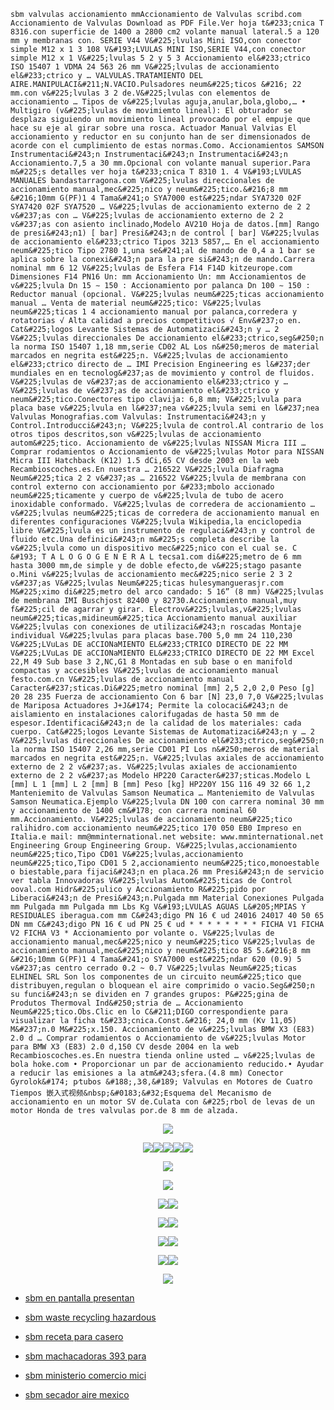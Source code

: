 
```
sbm valvulas accionamiento mmAccionamiento de Valvulas scribd.com Accionamiento de Valvulas Download as PDF File.Ver hoja t&#233;cnica T 8316.con superficie de 1400 a 2800 cm2 volante manual lateral.5 a 120 mm y membranas con. SERIE V44 V&#225;lvulas Mini ISO,con conector simple M12 x 1 3 108 V&#193;LVULAS MINI ISO,SERIE V44,con conector simple M12 x 1 V&#225;lvulas 5 2 y 5 3 Accionamiento el&#233;ctrico ISO 15407 1 VDMA 24 563 26 mm V&#225;lvulas de accionamiento el&#233;ctrico y … VALVULAS.TRATAMIENTO DEL AIRE.MANIPULACI&#211;N.VACIO.Pulsadores neum&#225;ticos &#216; 22 mm.con v&#225;lvulas 3 2 de.V&#225;lvulas con elementos de accionamiento … Tipos de v&#225;lvulas aguja,anular,bola,globo,… • Multigiro (v&#225;lvulas de movimiemto lineal): El obturador se desplaza siguiendo un movimiento lineal provocado por el empuje que hace su eje al girar sobre una rosca. Actuador Manual Valvias El accionamiento y reductor en su conjunto han de ser dimensionados de acorde con el cumplimiento de estas normas.Como. Accionamientos SAMSON Instrumentaci&#243;n Instrumentaci&#243;n Instrumentaci&#243;n Accionamiento.7,5 a 30 mm.Opcional con volante manual superior.Para m&#225;s detalles ver hoja t&#233;cnica T 8310 1. 4 V&#193;LVULAS MANUALES bandastarragona.com V&#225;lvulas direccionales de accionamiento manual,mec&#225;nico y neum&#225;tico.&#216;8 mm &#216;10mm G(PF)1 4 Tama&#241;o SYA7000 est&#225;ndar SYA7320 02F SYA7420 02F SYA7520 … V&#225;lvulas de accionamiento externo de 2 2 v&#237;as con … V&#225;lvulas de accionamiento externo de 2 2 v&#237;as con asiento inclinado,Modelo AV210 Hoja de datos.[mm] Rango de presi&#243;n1) [ bar] Presi&#243;n de control [ bar] V&#225;lvulas de accionamiento el&#233;ctrico Tipos 3213 5857,… En el accionamiento neum&#225;tico Tipo 2780 1,una se&#241;al de mando de 0,4 a 1 bar se aplica sobre la conexi&#243;n para la pre si&#243;n de mando.Carrera nominal mm 6 12 V&#225;lvulas de Esfera F14 F14D kitzeurope.com Dimensiones F14 PN16 Un: mm Accionamiento Un: mm Accionamientos de v&#225;lvula Dn 15 ∼ 150 : Accionamiento por palanca Dn 100 ∼ 150 : Reductor manual (opcional. V&#225;lvulas neum&#225;ticas accionamiento manual … Venta de material neum&#225;tico: V&#225;lvulas neum&#225;ticas 1 4 accionamiento manual por palanca,corredera y rotatorias √ Alta calidad a precios competitivos √ Env&#237;o en. Cat&#225;logos Levante Sistemas de Automatizaci&#243;n y … 2 V&#225;lvulas direccionales De accionamiento el&#233;ctrico,seg&#250;n la norma ISO 15407 1,18 mm,serie CD02 AL Los n&#250;meros de material marcados en negrita est&#225;n. V&#225;lvulas de accionamiento el&#233;ctrico directo de … IMI Precision Engineering es l&#237;der mundiales en en tecnolog&#237;as de movimiento y control de fluidos. V&#225;lvulas de v&#237;as de accionamiento el&#233;ctrico y … V&#225;lvulas de v&#237;as de accionamiento el&#233;ctrico y neum&#225;tico.Conectores tipo clavija: 6,8 mm; V&#225;lvula para placa base v&#225;lvula en l&#237;nea v&#225;lvula semi en l&#237;nea Valvulas Monografias.com Valvulas: Instrumentaci&#243;n y Control.Introducci&#243;n; V&#225;lvula de control.Al contrario de los otros tipos descritos,son v&#225;lvulas de accionamiento autom&#225;tico. Accionamiento de v&#225;lvulas NISSAN Micra III … Comprar rodamientos o Accionamiento de v&#225;lvulas Motor para NISSAN Micra III Hatchback (K12) 1.5 dCi,65 CV desde 2003 en la web Recambioscoches.es.En nuestra … 216522 V&#225;lvula Diafragma Neum&#225;tica 2 2 v&#237;as … 216522 V&#225;lvula de membrana con control externo con accionamiento por &#233;mbolo accionado neum&#225;ticamente y cuerpo de v&#225;lvula de tubo de acero inoxidable conformado. V&#225;lvulas de corredera de accionamiento … v&#225;lvulas neum&#225;ticas de corredera de accionamiento manual en diferentes configuraciones V&#225;lvula Wikipedia,la enciclopedia libre V&#225;lvula es un instrumento de regulaci&#243;n y control de fluido etc.Una definici&#243;n m&#225;s completa describe la v&#225;lvula como un dispositivo mec&#225;nico con el cual se. C &#193; T A L O G O G E N E R A L tecsa1.com di&#225;metro de 6 mm hasta 3000 mm,de simple y de doble efecto,de v&#225;stago pasante o.Mini v&#225;lvulas de accionamiento mec&#225;nico serie 2 3 2 v&#237;as V&#225;lvulas Neum&#225;ticas hulesymanguerasjr.com M&#225;ximo di&#225;metro del arco candado: 5 16” (8 mm) V&#225;lvulas de membrana IMI Buschjost 82400 y 82730.Accionamiento manual,muy f&#225;cil de agarrar y girar. Electrov&#225;lvulas,v&#225;lvulas neum&#225;ticas,midineum&#225;tica Accionamiento manual auxiliar V&#225;lvulas con conexiones de utilizaci&#243;n roscadas Montaje individual V&#225;lvulas para placas base.700 5,0 mm 24 110,230 V&#225;LVuLas DE aCCIONaMIENTO EL&#233;CTRICO DIRECTO DE 22 MM V&#225;LVuLas DE aCCIONaMIENTO EL&#233;CTRICO DIRECTO DE 22 MM Excel 22,M 49 Sub base 3 2,NC,G1 8 Montadas en sub base o en manifold compactas y accesibles V&#225;lvulas de accionamiento manual festo.com.cn V&#225;lvulas de accionamiento manual Caracter&#237;sticas.Di&#225;metro nominal [mm] 2,5 2,0 2,0 Peso [g] 20 28 235 Fuerza de accionamiento Con 6 bar [N] 23,0 7,0 V&#225;lvulas de Mariposa Actuadores J+J&#174; Permite la colocaci&#243;n de aislamiento en instalaciones calorifugadas de hasta 50 mm de espesor.Identificaci&#243;n de la calidad de los materiales: cada cuerpo. Cat&#225;logos Levante Sistemas de Automatizaci&#243;n y … 2 V&#225;lvulas direccionales De accionamiento el&#233;ctrico,seg&#250;n la norma ISO 15407 2,26 mm,serie CD01 PI Los n&#250;meros de material marcados en negrita est&#225;n. V&#225;lvulas axiales de accionamiento externo de 2 2 v&#237;as. V&#225;lvulas axiales de accionamiento externo de 2 2 v&#237;as Modelo HP220 Caracter&#237;sticas.Modelo L [mm] L 1 [mm] L 2 [mm] B [mm] Peso [kg] HP220Y 15G 116 49 32 66 1,2 Manteniemito de Valvulas Samson Neumatica … Manteniemito de Valvulas Samson Neumatica.Ejemplo V&#225;lvula DN 100 con carrera nominal 30 mm y accionamiento de 1400 cm&#178; con carrera nominal 60 mm.Accionamiento. V&#225;lvulas de accionamiento neum&#225;tico ralihidro.com accionamiento neum&#225;tico 170 050 EB0 Impreso en Italia.e mail: mm@mminternational.net website: www.mminternational.net Engineering Group Engineering Group. V&#225;lvulas,accionamiento neum&#225;tico,Tipo CD01 V&#225;lvulas,accionamiento neum&#225;tico,Tipo CD01 5 2,accionamiento neum&#225;tico,monoestable o biestable,para fijaci&#243;n en placa.26 mm Presi&#243;n de servicio ver tabla Innovadoras V&#225;lvulas Autom&#225;ticas de Control ooval.com Hidr&#225;ulico y Accionamiento R&#225;pido por Liberaci&#243;n de Presi&#243;n.Pulgada mm Material Conexiones Pulgada mm Pulgada mm Pulgada mm Lbs Kg V&#193;LVULAS AGUAS L&#205;MPIAS Y RESIDUALES iberagua.com mm C&#243;digo PN 16 € ud 24016 24017 40 50 65 DN mm C&#243;digo PN 16 € ud PN 25 € ud * * * * * * * * FICHA V1 FICHA V2 FICHA V3 * Accionamiento por volante o. V&#225;lvulas de accionamiento manual,mec&#225;nico y neum&#225;tico V&#225;lvulas de accionamiento manual,mec&#225;nico y neum&#225;tico 85 5.&#216;8 mm &#216;10mm G(PF)1 4 Tama&#241;o SYA7000 est&#225;ndar 620 (0.9) 5 v&#237;as centro cerrado 0.2 ~ 0.7 V&#225;lvulas Neum&#225;ticas ELHINEL SRL Son los componentes de un circuito neum&#225;tico que distribuyen,regulan o bloquean el aire comprimido o vacio.Seg&#250;n su funci&#243;n se dividen en 7 grandes grupos: P&#225;gina de Produtos Thermoval Ind&#250;stria de … Accionamiento Neum&#225;tico.Obs.Clic en lo C&#211;DIGO correspondiente para visualizar la ficha t&#233;cnica.Const.&#216; 24,0 mm (Kv 11,05) M&#237;n.0 M&#225;x.150. Accionamiento de v&#225;lvulas BMW X3 (E83) 2.0 d … Comprar rodamientos o Accionamiento de v&#225;lvulas Motor para BMW X3 (E83) 2.0 d,150 CV desde 2004 en la web Recambioscoches.es.En nuestra tienda online usted … v&#225;lvulas de bola hoke.com • Proporcionar un par de accionamiento reducido.• Ayudar a reducir las emisiones a la atm&#243;sfera.(4.8 mm) Conector Gyrolok&#174; p⁄tubos &#188;,3⁄8,&#189; Valvulas en Motores de Cuatro Tiempos 嵌入式视频&nbsp;&#0183;&#32;Esquema del Mecanismo de accionamiento en un motor SV de.Culata con &#225;rbol de levas de un motor Honda de tres valvulas por.de 8 mm de alzada. 
```

<div align="center">

<a href="https://es-crusher.shibang-china.com/github&k=sbm+valvulas+accionamiento+mm"><img src="https://static.shibang-china.com/es/crusher/logo.jpg"></a>

<a href="https://es-crusher.shibang-china.com/github&k=sbm+valvulas+accionamiento+mm"><img src="https://static.shibang-china.com/es/crusher/index.jpg"></a><a href="https://es-crusher.shibang-china.com/material.htmlgithub&k=sbm+valvulas+accionamiento+mm"><img src="https://static.shibang-china.com/es/crusher/material.jpg"></a><a href="https://es-crusher.shibang-china.com/application.htmlgithub&k=sbm+valvulas+accionamiento+mm"><img src="https://static.shibang-china.com/es/crusher/application.jpg"></a><a href="https://es-crusher.shibang-china.com/aboutus.htmlgithub&k=sbm+valvulas+accionamiento+mm"><img src="https://static.shibang-china.com/es/crusher/aboutus.jpg"></a><a href="https://es-crusher.shibang-china.com/contact.htmlgithub&k=sbm+valvulas+accionamiento+mm"><img src="https://static.shibang-china.com/es/crusher/contact.jpg"></a>

<a href="https://es-crusher.shibang-china.com/github&k=sbm+valvulas+accionamiento+mm"><img src="https://static.shibang-china.com/es/crusher/banner.jpg"></a>

<a href="https://swt.shibang-china.com/github&k=sbm+valvulas+accionamiento+mm"><img src="https://static.shibang-china.com/es/crusher/text.jpg"></a>

<a href="https://swt.shibang-china.com/github&k=sbm+valvulas+accionamiento+mm"><img src="https://static.shibang-china.com/es/crusher/chat.jpg"></a><a href="https://es-crusher.shibang-china.com/contact.htmlgithub&k=sbm+valvulas+accionamiento+mm"><img src="https://static.shibang-china.com/es/crusher/message.jpg"></a>

<a href="https://es-crusher.shibang-china.com/products/pe.htmlgithub&k=sbm+valvulas+accionamiento+mm"><img src="https://static.shibang-china.com/es/crusher/pe.jpg"></a><a href="https://es-crusher.shibang-china.com/products/pf.htmlgithub&k=sbm+valvulas+accionamiento+mm"><img src="https://static.shibang-china.com/es/crusher/pf.jpg"></a>

<a href="https://es-crusher.shibang-china.com/products/hpt.htmlgithub&k=sbm+valvulas+accionamiento+mm"><img src="https://static.shibang-china.com/es/crusher/hpt.jpg"></a><a href="https://es-crusher.shibang-china.com/products/vsi.htmlgithub&k=sbm+valvulas+accionamiento+mm"><img src="https://static.shibang-china.com/es/crusher/vsi.jpg"></a>

<a href="https://es-crusher.shibang-china.com/products/klv.htmlgithub&k=sbm+valvulas+accionamiento+mm"><img src="https://static.shibang-china.com/es/crusher/klv.jpg"></a><a href="https://es-crusher.shibang-china.com/products/portable.htmlgithub&k=sbm+valvulas+accionamiento+mm"><img src="https://static.shibang-china.com/es/crusher/portable.jpg"></a>

<a href="https://swt.shibang-china.com/github&k=sbm+valvulas+accionamiento+mm"><img src="https://static.shibang-china.com/es/crusher/case.jpg"></a>

</div>


* [sbm en pantalla presentan](sbm%20en%20pantalla%20presentan.md)

* [sbm waste recycling hazardous](sbm%20waste%20recycling%20hazardous.md)

* [sbm receta para casero](sbm%20receta%20para%20casero.md)

* [sbm machacadoras 393 para](sbm%20machacadoras%20393%20para.md)

* [sbm ministerio comercio mici](sbm%20ministerio%20comercio%20mici.md)

* [sbm secador aire mexico](sbm%20secador%20aire%20mexico.md)